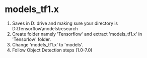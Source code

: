 # models_tf1.x
1. Saves in D: drive and making sure your directory is D:\Tensorflow\models\research
2. Create folder namely 'Tensorflow' and extract 'models_tf1.x' in 'Tensorlow' folder.
3. Change 'models_tf1.x' to 'models'.
4. Follow Object Detection steps (1.0-7.0)
